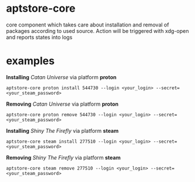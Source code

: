 # aptstore-core
core component which takes care about installation and removal of packages according to used source. Action will be triggered with xdg-open and reports states into logs

# examples

**Installing** _Catan Universe_ via platform **proton**
```
aptstore-core proton install 544730 --login <your_login> --secret=<your_steam_password>
```
**Removing** _Catan Universe_ via platform **proton**
```
aptstore-core proton remove 544730 --login <your_login> --secret=<your_steam_password>
```
**Installing** _Shiny The Firefly_ via platform **steam**
```
aptstore-core steam install 277510 --login <your_login> --secret=<your_steam_password>
```
**Removing** _Shiny The Firefly_ via platform **steam**
```
aptstore-core steam remove 277510 --login <your_login> --secret=<your_steam_password>
```


